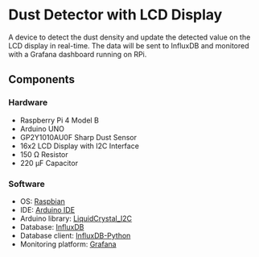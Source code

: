 # Dust Detector with LCD Display

A device to detect the dust density and update the detected value on the LCD display in real-time. The data will be sent to InfluxDB and monitored with a Grafana dashboard running on RPi.

## Components
### Hardware
* Raspberry Pi 4 Model B
* Arduino UNO
* GP2Y1010AU0F Sharp Dust Sensor
* 16x2 LCD Display with I2C Interface
* 150 Ω Resistor
* 220 μF Capacitor

### Software
* OS: [Raspbian](https://www.raspberrypi.org/downloads/raspbian/)
* IDE: [Arduino IDE](https://www.arduino.cc/en/main/software)
* Arduino library: [LiquidCrystal_I2C](https://github.com/johnrickman/LiquidCrystal_I2C)
* Database: [InfluxDB](https://docs.influxdata.com/influxdb/v1.7/)
* Database client: [InfluxDB-Python](https://github.com/influxdata/influxdb-python)
* Monitoring platform: [Grafana](https://grafana.com/docs/installation/debian/)
